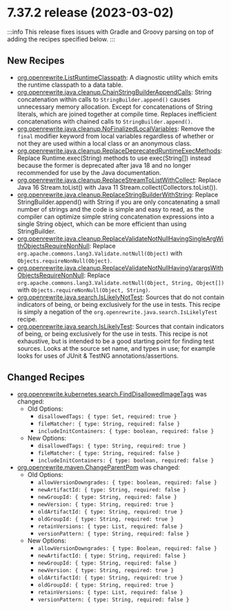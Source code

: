 # 7.37.2 release (2023-03-02)

:::info
This release fixes issues with Gradle and Groovy parsing on top of adding the recipes specified below.
:::


## New Recipes
* [org.openrewrite.ListRuntimeClasspath](../../../recipes/listruntimeclasspath): A diagnostic utility which emits the runtime classpath to a data table. 
* [org.openrewrite.java.cleanup.ChainStringBuilderAppendCalls](../../../recipes/java/cleanup/chainstringbuilderappendcalls): String concatenation within calls to `StringBuilder.append()` causes unnecessary memory allocation. Except for concatenations of String literals, which are joined together at compile time. Replaces inefficient concatenations with chained calls to `StringBuilder.append()`. 
* [org.openrewrite.java.cleanup.NoFinalizedLocalVariables](../../../recipes/java/cleanup/nofinalizedlocalvariables): Remove the `final` modifier keyword from local variables regardless of whether or not they are used within a local class or an anonymous class. 
* [org.openrewrite.java.cleanup.ReplaceDeprecatedRuntimeExecMethods](../../../recipes/java/cleanup/replacedeprecatedruntimeexecmethods): Replace Runtime.exec(String) methods to use exec(String[]) instead because the former is deprecated after java 18 and no longer recommended for use by the Java documentation. 
* [org.openrewrite.java.cleanup.ReplaceStreamToListWithCollect](../../../recipes/java/cleanup/replacestreamtolistwithcollect): Replace Java 16 Stream.toList() with Java 11 Stream.collect(Collectors.toList()). 
* [org.openrewrite.java.cleanup.ReplaceStringBuilderWithString](../../../recipes/java/cleanup/replacestringbuilderwithstring): Replace StringBuilder.append() with String if you are only concatenating a small number of strings and the code is simple and easy to read, as the compiler can optimize simple string concatenation expressions into a single String object, which can be more efficient than using StringBuilder. 
* [org.openrewrite.java.cleanup.ReplaceValidateNotNullHavingSingleArgWithObjectsRequireNonNull](../../../recipes/java/cleanup/replacevalidatenotnullhavingsingleargwithobjectsrequirenonnull): Replace `org.apache.commons.lang3.Validate.notNull(Object)` with `Objects.requireNonNull(Object)`. 
* [org.openrewrite.java.cleanup.ReplaceValidateNotNullHavingVarargsWithObjectsRequireNonNull](../../../recipes/java/cleanup/replacevalidatenotnullhavingvarargswithobjectsrequirenonnull): Replace `org.apache.commons.lang3.Validate.notNull(Object, String, Object[])` with `Objects.requireNonNull(Object, String)`. 
* [org.openrewrite.java.search.IsLikelyNotTest](../../../recipes/java/search/islikelynottest): Sources that do not contain indicators of being, or being exclusively for the use in tests. This recipe is simply a negation of the `org.openrewrite.java.search.IsLikelyTest` recipe. 
* [org.openrewrite.java.search.IsLikelyTest](../../../recipes/java/search/islikelytest): Sources that contain indicators of being, or being exclusively for the use in tests. This recipe is not exhaustive, but is intended to be a good starting point for finding test sources. Looks at the source set name, and types in use; for example looks for uses of JUnit & TestNG annotations/assertions. 

## Changed Recipes
* [org.openrewrite.kubernetes.search.FindDisallowedImageTags](../../../recipes/kubernetes/search/finddisallowedimagetags) was changed:
  * Old Options:
    * `disallowedTags: { type: Set, required: true }`
    * `fileMatcher: { type: String, required: false }`
    * `includeInitContainers: { type: boolean, required: false }`
  * New Options:
    * `disallowedTags: { type: String, required: true }`
    * `fileMatcher: { type: String, required: false }`
    * `includeInitContainers: { type: boolean, required: false }`
* [org.openrewrite.maven.ChangeParentPom](../../../recipes/maven/changeparentpom) was changed:
  * Old Options:
    * `allowVersionDowngrades: { type: boolean, required: false }`
    * `newArtifactId: { type: String, required: false }`
    * `newGroupId: { type: String, required: false }`
    * `newVersion: { type: String, required: true }`
    * `oldArtifactId: { type: String, required: true }`
    * `oldGroupId: { type: String, required: true }`
    * `retainVersions: { type: List, required: false }`
    * `versionPattern: { type: String, required: false }`
  * New Options:
    * `allowVersionDowngrades: { type: Boolean, required: false }`
    * `newArtifactId: { type: String, required: false }`
    * `newGroupId: { type: String, required: false }`
    * `newVersion: { type: String, required: true }`
    * `oldArtifactId: { type: String, required: true }`
    * `oldGroupId: { type: String, required: true }`
    * `retainVersions: { type: List, required: false }`
    * `versionPattern: { type: String, required: false }`